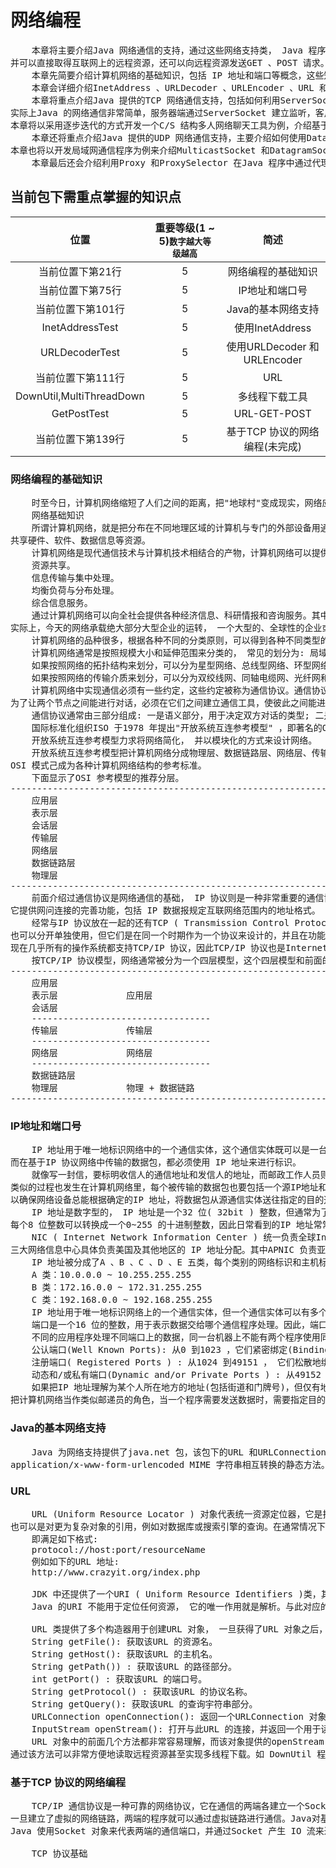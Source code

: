 # 网络编程
<pre>
    本章将主要介绍Java 网络通信的支持，通过这些网络支持类， Java 程序可以非常方便地访问互联网上的HTTP 服务、FTP 服务等，
并可以直接取得互联网上的远程资源，还可以向远程资源发送GET 、POST 请求。
    本章先简要介绍计算机网络的基础知识，包括 IP 地址和端口等概念，这些知识是网络编程的基础。
    本章会详细介绍InetAddress 、URLDecoder 、URLEncoder 、URL 和URLConnection 等网络工具类，并会深入介绍通过URLConnection 发送请求、访问远程资源等操作。
    本章将重点介绍Java 提供的TCP 网络通信支持，包括如何利用ServerSocket 建立TCP 服务器，利用Socket 建立TCP 客户端。
实际上Java 的网络通信非常简单，服务器端通过ServerSocket 建立监听，客户端通过Socket 连接到指定服务器后，通信双方就可以通过 IO 流进行通信。
本章将以采用逐步迭代的方式开发一个C/S 结构多人网络聊天工具为例，介绍基于TCP 协议的网络编程。
    本章还将重点介绍Java 提供的UDP 网络通信支持，主要介绍如何使用DatagramSocket 来发送、接收数据报( DatagrarnPacket ) ，并讲解如何使用MulticastSocket 来实现多点广播通信。
本章也将以开发局域网通信程序为例来介绍MulticastSocket 和DatagramSocket 的实际用法。
    本章最后还会介绍利用Proxy 和ProxySelector 在Java 程序中通过代理服务器访问远程资源。
</pre>

## 当前包下需重点掌握的知识点
| 位置 | 重要等级(1 ~ 5)<small>数字越大等级越高</small> | 简述 |
|:----:|:----:|:----:|
| 当前位置下第21行 | 5 | 网络编程的基础知识 |
| 当前位置下第75行 | 5 | IP地址和端口号 |
| 当前位置下第101行 | 5 | Java的基本网络支持 |
| InetAddressTest | 5 | 使用InetAddress |
| URLDecoderTest | 5 | 使用URLDecoder 和URLEncoder |
| 当前位置下第111行 | 5 | URL |
| DownUtil,MultiThreadDown | 5 | 多线程下载工具 |
| GetPostTest | 5 | URL-GET-POST |
| 当前位置下第139行 | 5 | 基于TCP 协议的网络编程(未完成) |


### 网络编程的基础知识
<pre>
    时至今日，计算机网络缩短了人们之间的距离，把"地球村"变成现实，网络应用己经成为计算机领域最广泛的应用。
    网络基础知识
    所谓计算机网络，就是把分布在不同地理区域的计算机与专门的外部设备用通信线路互连成一个规模大、功能强的网络系统，从而使众多的计算机可以方便地互相传递信息，
共享硬件、软件、数据信息等资源。
    计算机网络是现代通信技术与计算机技术相结合的产物，计算机网络可以提供以下一些主要功能。
    资源共享。
    信息传输与集中处理。
    均衡负荷与分布处理。
    综合信息服务。
    通过计算机网络可以向全社会提供各种经济信息、科研情报和咨询服务。其中，国际互联网Internet上的全球信息网(WWW, World Wide Web)服务就是一个最典型也是最成功的例子。
实际上，今天的网络承载绝大部分大型企业的运转， 一个大型的、全球性的企业或组织的日常工作流程都是建立在互联网基础之上的。
    计算机网络的品种很多，根据各种不同的分类原则，可以得到各种不同类型的计算机网络。
    计算机网络通常是按照规模大小和延伸范围来分类的， 常见的划分为: 局域网(LAN) 、城域网( MAN ) 、广域网(WAN). Internet 可以视为世界上最大的广域网。
    如果按照网络的拓扑结构来划分，可以分为星型网络、总线型网络、环型网络、树型网络、星型环型网络等
    如果按照网络的传输介质来划分，可以分为双绞线网、同轴电缆网、光纤网和卫星网等。
    计算机网络中实现通信必须有一些约定，这些约定被称为通信协议。通信协议负责对传输速率、传输代码、代码结构、传输控制步骤、出错控制等制定处理标准。
为了让两个节点之间能进行对话，必须在它们之间建立通信工具，使彼此之间能进行信息交换。
    通信协议通常由三部分组成: 一是语义部分，用于决定双方对话的类型; 二是语法部分，用于决定双方对话的格式; 三是变换规则，用于决定通信双方的应答关系。
    国际标准化组织ISO 于1978 年提出"开放系统互连参考模型" ，即著名的OSI ( Open System Interconnection )。
    开放系统互连参考模型力求将网络简化， 并以模块化的方式来设计网络。
    开放系统互连参考模型把计算机网络分成物理层、数据链路层、网络层、传输层、会话层、表示层、应用层七层，受到计算机界和通信业的极大关注。通过十多年的发展和推进， 
OSI 模式己成为各种计算机网络结构的参考标准。
    下面显示了OSI 参考模型的推荐分层。
---------------------------------------------------------------------------------------------------------------------------------------------------------
    应用层
    表示层
    会话层
    传输层
    网络层
    数据链路层
    物理层
---------------------------------------------------------------------------------------------------------------------------------------------------------
    前面介绍过通信协议是网络通信的基础， IP 协议则是一种非常重要的通信协议。IP ( Internet Protocol )协议又称互联网协议， 是支持网间互联的数据报协议。
它提供网问连接的完善功能，包括 IP 数据报规定互联网络范围内的地址格式。
    经常与IP 协议放在一起的还有TCP ( Transmission Control Protocol) 协议，即传输控制协议，它规定一种可靠的数据信息传递服务。虽然IP 和TCP 这两个协议功能不尽相同，
也可以分开单独使用，但它们是在同一个时期作为一个协议来设计的，并且在功能上也是互补的。因此实际使用中常常把这两个协议统称为TCP/IP 协议， TCP/IP 协议最早出现在UNIX 操作系统中，
现在几乎所有的操作系统都支持TCP/IP 协议，因此TCP/IP 协议也是Internet 中最常用的基础协议。
    按TCP/IP 协议模型，网络通常被分为一个四层模型，这个四层模型和前面的OSI 七层模型有大致的对应关系，下面显示了TCP/IP 分层模型和OSI 分层模型之间的对应关系。
---------------------------------------------------------------------------------------------------------------------------------------------------------
    应用层
    表示层             应用层
    会话层
    ----------------------------------
    传输层             传输层
    ----------------------------------
    网络层             网络层
    ----------------------------------
    数据链路层
    物理层             物理 + 数据链路
---------------------------------------------------------------------------------------------------------------------------------------------------------
</pre>

### IP地址和端口号
<pre>
    IP 地址用于唯一地标识网络中的一个通信实体，这个通信实体既可以是一台主机，也可以是一台打印机，或者是路由器的某一个端口。
而在基于IP 协议网络中传输的数据包，都必须使用 IP 地址来进行标识。
    就像写一封信，要标明收信人的通信地址和发信人的地址，而邮政工作人员则通过该地址来决定邮件的去向。
类似的过程也发生在计算机网络里，每个被传输的数据包也要包括一个源IP地址和一个目的IP 地址，当该数据包在网络中进行传输时，这两个地址要保持不变，
以确保网络设备总能根据确定的IP 地址，将数据包从源通信实体送往指定的目的通信实体。
    IP 地址是数字型的， IP 地址是一个32 位( 32bit ) 整数，但通常为了便于记忆，通常把它分成4 个8 位的二进制数，每8 位之间用圆点隔开， 
每个8 位整数可以转换成一个0~255 的十进制整数，因此日常看到的IP 地址常常是这种形式: 202.9.128.88 。
    NIC ( Internet Network Information Center ) 统一负责全球Internet IP 地址的规划、管理，而Inter NIC 、APNIC 、RIPE
三大网络信息中心具体负责美国及其他地区的 IP 地址分配。其中APNIC 负责亚太地区的IP 管理，我国申请IP 地址也要通过APNIC ， APNIC 的总部设在日本东京大学。
    IP 地址被分成了A 、B 、C 、D 、E 五类，每个类别的网络标识和主机标识各有规则。
    A 类：10.0.0.0 ~ 10.255.255.255
    B 类：172.16.0.0 ~ 172.31.255.255
    C 类：192.168.0.0 ~ 192.168.255.255
    IP 地址用于唯一地标识网络上的一个通信实体，但一个通信实体可以有多个通信程序同时提供网络服务，此时还需要使用端口.
    端口是一个16 位的整数，用于表示数据交给哪个通信程序处理。因此，端口就是应用程序与外界交流的出入口，它是一种抽象的软件结构，包括一些数据结构和I/O ( 基本输入/输出)缓冲区。
    不同的应用程序处理不同端口上的数据，同一台机器上不能有两个程序使用同一个端口，端口号可以从0 到65535 ，通常将它分为如下三类。
    公认端口(Well Known Ports): 从0 到1023 ，它们紧密绑定(Binding ) 一些特定的服务。
    注册端口( Registered Ports ) : 从1024 到49151 ， 它们松散地绑定一些服务。应用程序通常应该使用这个范围内的端口。
    动态和/或私有端口(Dynamic and/or Private Ports ) : 从49152 到65535 ，这些端口是应用程序使用的动态端口，应用程序一般不会主动使用这些端口。
    如果把IP 地址理解为某个人所在地方的地址(包括街道和门牌号)，但仅有地址还是找不到这个人，还需要知道他所在的房号才可以找到这个人。因此如果把应用程序当作人，
把计算机网络当作类似邮递员的角色，当一个程序需要发送数据时，需要指定目的地的IP 地址和端口，如果指定了正确的IP 地址和端口号，计算机网络就可以将数据送给该IP 地址和端口所对应的程序。
</pre>

### Java的基本网络支持
<pre>
    Java 为网络支持提供了java.net 包，该包下的URL 和URLConnection 等类提供了以编程方式访问Web 服务的功能，而URLDecoder 和URLEncoder 则提供了普通字符串和
application/x-www-form-urlencoded MIME 字符串相互转换的静态方法。
</pre>

### URL
<pre>
    URL (Uniform Resource Locator ) 对象代表统一资源定位器，它是指向互联网"资源"的指针。资源可以是简单的文件或目录，
也可以是对更为复杂对象的引用，例如对数据库或搜索引擎的查询。在通常情况下， URL 可以由协议名、主机、端口和资源组成，
    即满足如下格式:
    protocol://host:port/resourceName
    例如如下的URL 地址:
    http://www.crazyit.org/index.php
    
    JDK 中还提供了一个URI ( Uniform Resource Identifiers )类，其实例代表一个统一资标识符， 
    Java 的URI 不能用于定位任何资源， 它的唯一作用就是解析。与此对应的是，URL 则包含一个可打开到达该资源的输入流，可以将URL理解成URI的特例
    
    URL 类提供了多个构造器用于创建URL 对象， 一旦获得了URL 对象之后，就可以调用如下方法来访问该URL 对应的资源。
    String getFile(): 获取该URL 的资源名。
    String getHost(): 获取该URL 的主机名。
    String getPath()) : 获取该URL 的路径部分。
    int getPort() : 获取该URL 的端口号。
    String getProtocol() : 获取该URL 的协议名称。
    String getQuery(): 获取该URL 的查询宇符串部分。
    URLConnection openConnection(): 返回一个URLConnection 对象，它代表了与URL 所引用的远程对象的连接。
    InputStream openStream(): 打开与此URL 的连接，并返回一个用于读取该URL 资源的InputStream.
    URL 对象中的前面几个方法都非常容易理解，而该对象提供的openStream()方法可以读取该URL资源的InputStream ，
通过该方法可以非常方便地读取远程资源甚至实现多线程下载。如 DownUtil 程序实现了一个多线程下载工具类。
</pre>

### 基于TCP 协议的网络编程
<pre>
    TCP/IP 通信协议是一种可靠的网络协议，它在通信的两端各建立一个Socket ，从而在通信的两端之间形成网络虚拟链路。
一旦建立了虚拟的网络链路，两端的程序就可以通过虚拟链路进行通信。Java对基于TCP 协议的网络通信提供了良好的封装， 
Java 使用Socket 对象来代表两端的通信端口，并通过Socket 产生 IO 流来进行网络通信。

    TCP 协议基础
    
</pre>
